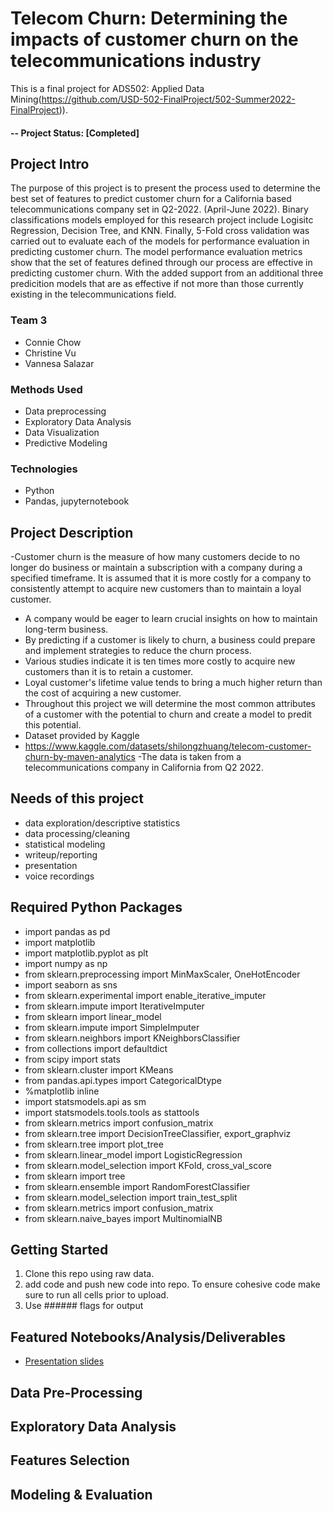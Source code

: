 # Telecom Churn: Determining the impacts of customer churn on the telecommunications industry
This is a final project for ADS502: Applied Data Mining(https://github.com/USD-502-FinalProject/502-Summer2022-FinalProject)).

#### -- Project Status: [Completed]

## Project Intro
The purpose of this project is to present the process used to determine the best set of features to predict customer churn for a California based telecommunications company set in Q2-2022. (April-June 2022). Binary classifications models employed for this research project include Logisitc Regression, Decision Tree, and KNN. Finally, 5-Fold cross validation was carried out to evaluate each of the models for performance evaluation in predicting customer churn. The model performance evaluation metrics show that the set of features defined through our process are effective in predicting customer churn. With the added support from an additional three predicition models that are as effective if not more than those currently existing in the telecommunications field. 

### Team 3
* Connie Chow
* Christine Vu
* Vannesa Salazar


### Methods Used
* Data preprocessing
* Exploratory Data Analysis
* Data Visualization
* Predictive Modeling


### Technologies
* Python
* Pandas, jupyternotebook


## Project Description
-Customer churn is the measure of how many customers decide to no longer do business or maintain a subscription with a company during a specified timeframe. It is assumed that it is more costly for a company to consistently attempt to acquire new customers than to maintain a loyal customer. 
- A company would be eager to learn crucial insights on how to maintain long-term business. 
- By predicting if a customer is likely to churn, a business could prepare and implement strategies to reduce the churn process. 
- Various studies indicate it is ten times more costly to acquire new customers than it is to retain a customer. 
- Loyal customer's lifetime value tends to bring a much higher return than the cost of acquiring a new customer. 
- Throughout this project we will determine the most common attributes of a customer with the potential to churn and create a model to predit this potential. 
- Dataset provided by Kaggle 
- https://www.kaggle.com/datasets/shilongzhuang/telecom-customer-churn-by-maven-analytics
-The data is taken from a telecommunications company in California from Q2 2022.  


## Needs of this project

- data exploration/descriptive statistics
- data processing/cleaning
- statistical modeling
- writeup/reporting
- presentation
- voice recordings

## Required Python Packages
* import pandas as pd
* import matplotlib
* import matplotlib.pyplot as plt
* import numpy as np
* from sklearn.preprocessing import MinMaxScaler, OneHotEncoder
* import seaborn as sns
* from sklearn.experimental import enable_iterative_imputer
* from sklearn.impute import IterativeImputer
* from sklearn import linear_model
* from sklearn.impute import SimpleImputer
* from sklearn.neighbors import KNeighborsClassifier
* from collections import defaultdict
* from scipy import stats
* from sklearn.cluster import KMeans
* from pandas.api.types import CategoricalDtype
* %matplotlib inline
* import statsmodels.api as sm
* import statsmodels.tools.tools as stattools
* from sklearn.metrics import confusion_matrix
* from sklearn.tree import DecisionTreeClassifier, export_graphviz
* from sklearn.tree import plot_tree
* from sklearn.linear_model import LogisticRegression
* from sklearn.model_selection import KFold, cross_val_score
* from sklearn import tree
* from sklearn.ensemble import RandomForestClassifier
* from sklearn.model_selection import train_test_split
* from sklearn.metrics import confusion_matrix
* from sklearn.naive_bayes import MultinomialNB

## Getting Started

1. Clone this repo using raw data.
2. add code and push new code into repo. To ensure cohesive code make sure to run all cells prior to upload. 
3. Use ###### flags for output

## Featured Notebooks/Analysis/Deliverables
* [Presentation slides ](https://docs.google.com/presentation/d/14RM_kKek7yXIJMSbz1JzJaUCNy4UuMgv5izydzaegHs/edit)


## Data Pre-Processing



## Exploratory Data Analysis




## Features Selection




## Modeling & Evaluation

